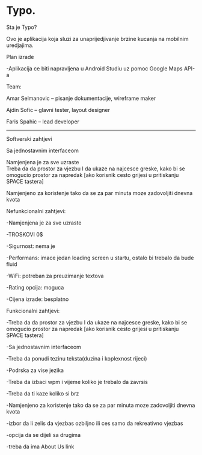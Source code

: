 # Typo.
Sta je Typo?  

Ovo je aplikacija koja sluzi za unaprijedjivanje brzine kucanja na mobilnim uredjajima.  


Plan izrade  

 

-Aplikacija ce biti napravljena u Android Studiu uz pomoc Google Maps API-a  

Team:  

Amar Selmanovic – pisanje dokumentacije, wireframe maker  

Ajdin Sofic – glavni tester, layout designer  

Faris Spahic – lead developer 

---------------------------------------------------------------------------------------------------------------------------------------------------------------------------------

Softverski zahtjevi  

Sa jednostavnim interfaceom  

Namjenjena je za sve uzraste  
Treba da da prostor za vjezbu I da ukaze na najcesce greske, kako bi se omogucio prostor za napredak [ako korisnik cesto grijesi u pritiskanju SPACE tastera]  

Namjenjeno za koristenje tako da se za par minuta moze zadovoljiti dnevna kvota  

Nefunkcionalni zahtjevi:

-Namjenjena je za sve uzraste

-TROSKOVI 0$

-Sigurnost: nema je

-Performans: imace jedan loading screen u startu, ostalo bi trebalo da bude fluid

-WiFi: potreban za preuzimanje textova

-Rating opcija: moguca

-Cijena izrade: besplatno


Funkcionalni zahtjevi:

-Treba da da prostor za vjezbu I da ukaze na najcesce greske, kako bi se omogucio prostor za napredak [ako korisnik cesto grijesi u pritiskanju SPACE tastera]

-Sa jednostavnim interfaceom

-Treba da ponudi tezinu teksta(duzina i koplexnost rijeci)

-Podrska za vise jezika

-Treba da izbaci wpm i vijeme koliko je trebalo da zavrsis

-Treba da ti kaze koliko si brz

-Namjenjeno za koristenje tako da se za par minuta moze zadovoljiti dnevna kvota

-izbor da li zelis da vjezbas ozbiljno ili ces samo da rekreativno vjezbas

-opcija da se dijeli sa drugima

-treba da ima About Us link
